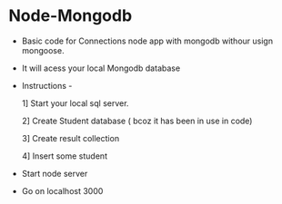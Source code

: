 # Node-Mongodb
- Basic code for Connections node app with mongodb withour usign mongoose.
- It will acess your local Mongodb database

- Instructions -

  1] Start your local sql server.

  2] Create Student database ( bcoz it has been in use in code)

  3] Create result collection

  4] Insert some student 


- Start node server 
- Go on localhost 3000 
